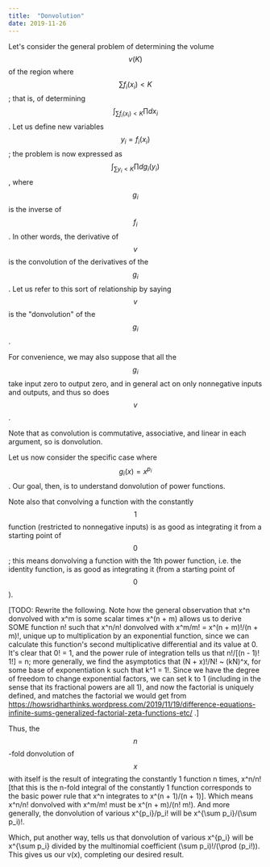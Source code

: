 ```yaml
---
title:  "Donvolution"
date: 2019-11-26
---
```

Let's consider the general problem of determining the volume $$v(K)$$ of the region where $$\sum f_i(x_i) < K$$; that is, of determining $$\int_{\sum f_i(x_i) < K} \prod dx_i$$. Let us define new variables $$y_i = f_i(x_i)$$; the problem is now expressed as $$\int_{\sum y_i < K} \prod d g_i(y_i)$$, where $$g_i$$ is the inverse of $$f_i$$. In other words, the derivative of $$v$$ is the convolution of the derivatives of the $$g_i$$. Let us refer to this sort of relationship by saying $$v$$ is the "donvolution" of the $$g_i$$.

For convenience, we may also suppose that all the $$g_i$$ take input zero to output zero, and in general act on only nonnegative inputs and outputs, and thus so does $$v$$.

Note that as convolution is commutative, associative, and linear in each argument, so is donvolution.

Let us now consider the specific case where $$g_i(x) = x^{p_i}$$. Our goal, then, is to understand donvolution of power functions.

Note also that convolving a function with the constantly $$1$$ function (restricted to nonnegative inputs) is as good as integrating it from a starting point of $$0$$; this means donvolving a function with the 1th power function, i.e. the identity function, is as good as integrating it (from a starting point of $$0$$).

[TODO: Rewrite the following. Note how the general observation that x^n donvolved with x^m is some scalar times x^(n + m) allows us to derive SOME function n! such that x^n/n! donvolved with x^m/m! = x^(n + m)!/(n + m)!, unique up to multiplication by an exponential function, since we can calculate this function's second multiplicative differential and its value at 0. It's clear that 0! = 1, and the power rule of integration tells us that n!/[(n - 1)! 1!] = n; more generally, we find the asymptotics that (N + x)!/N! ~ (kN)^x, for some base of exponentiation k such that k^1 = 1!. Since we have the degree of freedom to change exponential factors, we can set k to 1 (including in the sense that its fractional powers are all 1), and now the factorial is uniquely defined, and matches the factorial we would get from https://howsridharthinks.wordpress.com/2019/11/19/difference-equations-infinite-sums-generalized-factorial-zeta-functions-etc/ .]

Thus, the $$n$$-fold donvolution of $$x$$ with itself is the result of integrating the constantly 1 function n times, x^n/n! [that this is the n-fold integral of the constantly 1 function corresponds to the basic power rule that x^n integrates to x^(n + 1)/(n + 1)]. Which means x^n/n! donvolved with x^m/m! must be x^(n + m)/(n! m!). And more generally, the donvolution of various x^{p_i}/p_i! will be x^{\sum p_i}/(\sum p_i)!.

Which, put another way, tells us that donvolution of various x^{p_i} will be x^{\sum p_i} divided by the multinomial coefficient (\sum p_i)!/(\prod (p_i!)). This gives us our v(x), completing our desired result.